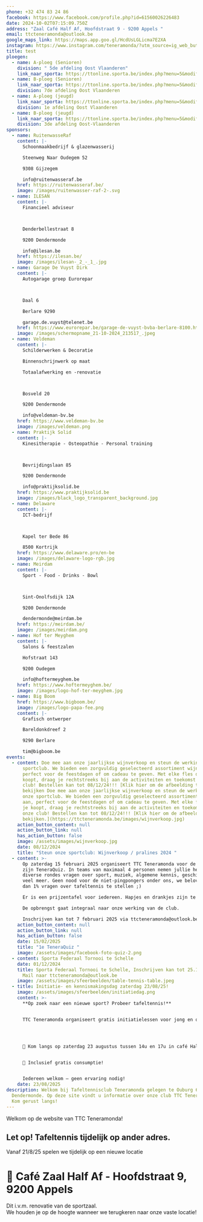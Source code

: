 ```yaml
---
phone: +32 474 83 24 86
facebook: https://www.facebook.com/profile.php?id=61560026226483
date: 2024-10-02T07:15:09.750Z
address: "Zaal Café Half Af, Hoofdstraat 9 - 9200 Appels "
email: ttcteneramonda@outlook.be
google_maps_link: https://maps.app.goo.gl/HcdUsLGLicma7E2XA
instagram: https://www.instagram.com/teneramonda/?utm_source=ig_web_button_share_sheet
title: test
ploegen:
  - name: A-ploeg (Senioren)
    division: " 5de afdeling Oost Vlaanderen"
    link_naar_sporta: https://ttonline.sporta.be/index.php?menu=5&modif=0&club_id=34&div_id=1865_A
  - name: B-ploeg (Senioren)
    link_naar_sporta: https://ttonline.sporta.be/index.php?menu=5&modif=0&club_id=34&div_id=1867_B
    division: 7de afdeling Oost Vlaanderen
  - name: A-ploeg (jeugd)
    link_naar_sporta: https://ttonline.sporta.be/index.php?menu=5&modif=0&club_id=34&div_id=1878_A
    division: 1e afdeling Oost Vlaanderen
  - name: B-ploeg (jeugd)
    link_naar_sporta: https://ttonline.sporta.be/index.php?menu=5&modif=0&club_id=34&div_id=1880_B
    division: 3de afdeling Oost-Vlaanderen
sponsors:
  - name: RuitenwasseRaf
    content: |-
      Schoonmaakbedrijf & glazenwasserij

      Steenweg Naar Oudegem 52

      9308 Gijzegem

      info@ruitenwasseraf.be
    href: https://ruitenwasseraf.be/
    image: /images/ruitenwasser-raf-2-.svg
  - name: ILESAN
    content: |-
      Financieel adviseur



      Denderbellestraat 8

      9200 Dendermonde

      info@ilesan.be
    href: https://ilesan.be/
    image: /images/ilesan-_2_-_1_.jpg
  - name: Garage De Vuyst Dirk
    content: |-
      A﻿utogarage groep Eurorepar



      Daal 6

      Berlare 9290

      garage.de.vuyst@telenet.be
    href: https://www.eurorepar.be/garage-de-vuyst-bvba-berlare-8100.html
    image: /images/schermopname_21-10-2024_213517_.jpeg
  - name: Veldeman
    content: |-
      Schilderwerken & Decoratie

      Binnenschrijnwerk op maat

      Totaalafwerking en -renovatie



      Bosveld 20

      9200 Dendermonde

      info@veldeman-bv.be
    href: https://www.veldeman-bv.be
    image: /images/veldeman.png
  - name: Praktijk Solid
    content: |-
      Kinesitherapie - Osteopathie - Personal training



      Bevrijdingslaan 85

      9200 Dendermonde

      info@praktijksolid.be
    href: https://www.praktijksolid.be
    image: /images/black_logo_transparent_background.jpg
  - name: Delaware
    content: |-
      ICT-bedrijf



      Kapel ter Bede 86

      8500 Kortrijk
    href: https://www.delaware.pro/en-be
    image: /images/delaware-logo-rgb.jpg
  - name: Meirdam
    content: |-
      Sport - Food - Drinks - Bowl



      Sint-Onolfsdijk 12A

      9200 Dendermonde

      dendermonde@meirdam.be
    href: https://meirdam.be/
    image: /images/meirdam.png
  - name: Hof ter Meyghem
    content: |-
      Salons & feestzalen

      Hofstraat 143

      9200 Oudegem

      info@hoftermeyghem.be
    href: https://www.hoftermeyghem.be/
    image: /images/logo-hof-ter-meyghem.jpg
  - name: Big Boom
    href: https://www.bigboom.be/
    image: /images/logo-papa-fee.png
    content: |-
      Grafisch ontwerper

      Bareldonkdreef 2

      9290 Berlare

      tim@bigboom.be
events:
  - content: Doe mee aan onze jaarlijkse wijnverkoop en steun de werking van onze
      sportclub. We bieden een zorgvuldig geselecteerd assortiment wijnen aan,
      perfect voor de feestdagen of om cadeau te geven. Met elke fles die je
      koopt, draag je rechtstreeks bij aan de activiteiten en toekomst van onze
      club! Bestellen kan tot 08/12/24!!! [Klik hier om de afbeelding te
      bekijken Doe mee aan onze jaarlijkse wijnverkoop en steun de werking van
      onze sportclub. We bieden een zorgvuldig geselecteerd assortiment wijnen
      aan, perfect voor de feestdagen of om cadeau te geven. Met elke fles die
      je koopt, draag je rechtstreeks bij aan de activiteiten en toekomst van
      onze club! Bestellen kan tot 08/12/24!!! [Klik hier om de afbeelding te
      bekijken.](https://ttcteneramonda.be/images/wijnverkoop.jpg)
    action_button_content: null
    action_button_link: null
    has_action_button: false
    image: /assets/images/wijnverkoop.jpg
    date: 08/12/2024
    title: "Steun onze sportclub: Wijnverkoop / pralines 2024 "
  - content: >-
      Op zaterdag 15 februari 2025 organiseert TTC Teneramonda voor de 1e keer
      zijn TeneraQuiz. In teams van maximaal 4 personen nemen jullie het op in
      diverse rondes vragen over sport, muziek, algemene kennis, geschiedenis en
      veel meer. Geen nood voor de niet-pingpongers onder ons, we beloven minder
      dan 1% vragen over tafeltennis te stellen ;)

      Er is een prijzentafel voor iedereen. Hapjes en drankjes zijn te verkrijgen aan democratische prijzen.

      De opbrengst gaat integraal naar onze werking van de club.

      Inschrijven kan tot 7 februari 2025 via ttcteneramonda@outlook.be
    action_button_content: null
    action_button_link: null
    has_action_button: false
    date: 15/02/2025
    title: "1e TeneraQuiz "
    image: /assets/images/facebook-foto-quiz-2.png
  - content: Sporta Federaal Tornooi te Schelle
    date: 01/12/2024
    title: Sporta Federaal Tornooi te Schelle, Inschrijven kan tot 25.11.24 via ons.
      Mail naar ttcteneramonda@outlook.be
    image: /assets/images/sfeerbeelden/table-tennis-table.jpeg
  - title: Initiatie- en kennismakingsdag zaterdag 23/08/25!
    image: /assets/images/sfeerbeelden/initiatiedag.png
    content: >-
      **Op zoek naar een nieuwe sport? Probeer tafeltennis!**


      TTC Teneramonda organiseert gratis initiatielessen voor jong en oud




      📍 Kom langs op zaterdag 23 augustus tussen 14u en 17u in café Half-Af (Hoofdstraat 9, Appels)


      🍹 Inclusief gratis consumptie!


      Iedereen welkom — geen ervaring nodig!
    date: 23/08/2025
description: Welkom bij Tafeltennisclub Teneramonda gelegen te Ouburg 63 9200
  Dendermonde. Op deze site vindt u informatie over onze club TTC Teneramonda.
  Kom gerust langs!
---
```

Welkom op de website van TTC Teneramonda! 

## **Let op! Tafeltennis tijdelijk op ander adres.**

Vanaf 21/8/25 spelen we tijdelijk op een nieuwe locatie 

# **📍 Café Zaal Half Af - Hoofdstraat 9, 9200 Appels**


Dit i.v.m. renovatie van de sportzaal.\
We houden je op de hoogte wanneer we terugkeren naar onze vaste locatie!
